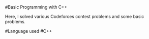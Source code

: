 #Basic Programming with C++

Here, I solved various Codeforces contest problems and some basic problems.

#Language used
#C++
